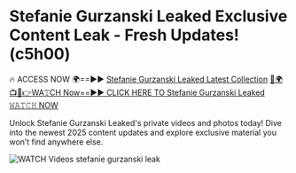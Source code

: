 # Stefanie Gurzanski Leaked Exclusive Content Leak - Fresh Updates! (c5h00)

🔥 ACCESS NOW 🌍==►► <a href="https://tinyurl.com/3fjeunct" rel="nofollow">Stefanie Gurzanski Leaked Latest Collection</a></h3>
[🔴🌍📺📱👉WA𝚃CH Now==►► CLICK HERE TO Stefanie Gurzanski Leaked 𝚆𝙰𝚃𝙲𝙷 NOW](https://tinyurl.com/3fjeunct)

Unlock Stefanie Gurzanski Leaked's private videos and photos today! Dive into the newest 2025 content updates and explore exclusive material you won’t find anywhere else.


<a href="https://tinyurl.com/3fjeunct" rel="nofollow" data-target="animated-image.originalLink"><img src="https://camo.githubusercontent.com/8a4f000d20f83aca3bf7ec5f350d767afa0574a8a352519fd8cfa583a6f93a33/68747470733a2f2f692e696d6775722e636f6d2f644a486b345a712e676966" alt="WATCH Videos" data-canonical-src="https://i.imgur.com/dJHk4Zq.gif" style="max-width: 100%; display: inline-block;" data-target="animated-image.originalImage"></a>
stefanie gurzanski leak